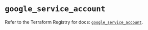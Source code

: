 # `google_service_account`

Refer to the Terraform Registry for docs: [`google_service_account`](https://registry.terraform.io/providers/hashicorp/google-beta/5.22.0/docs/resources/google_service_account).
